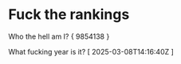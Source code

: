 # Fuck the rankings

Who the hell am I?
{ 9854138 }

What fucking year is it?
[ 2025-03-08T14:16:40Z ]
